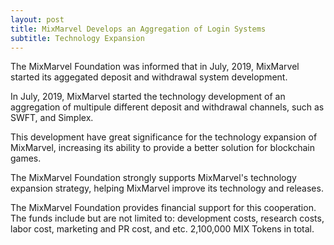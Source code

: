 ```yaml
---
layout: post
title: MixMarvel Develops an Aggregation of Login Systems
subtitle: Technology Expansion
---
```


The MixMarvel Foundation was informed that in July, 2019, MixMarvel started its aggegated deposit and withdrawal system development.

In July, 2019, MixMarvel started the technology development of an aggregation of multipule different deposit and withdrawal channels, such as SWFT, and Simplex. 

This development have great significance for the technology expansion of MixMarvel, increasing its ability to provide a better solution for blockchain games. 

The MixMarvel Foundation strongly supports MixMarvel's technology expansion strategy, helping MixMarvel improve its technology and releases. 

The MixMarvel Foundation provides financial support for this cooperation. The funds include but are not limited to: development costs, research costs, labor cost, marketing and PR cost, and etc. 2,100,000 MIX Tokens in total. 
